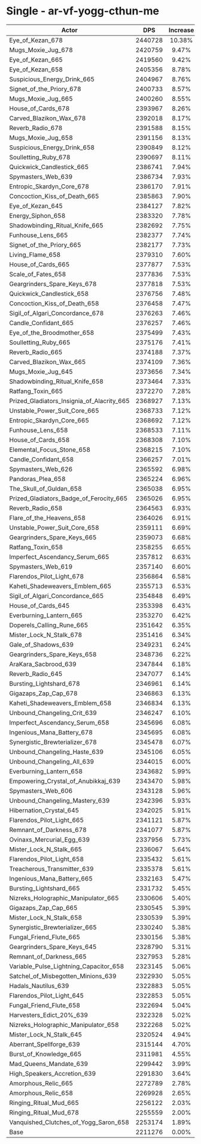 # Single - ar-vf-yogg-cthun-me
| Actor | DPS | Increase |
|---|:---:|:---:|
|Eye_of_Kezan_678|2440728|10.38%|
|Mugs_Moxie_Jug_678|2420759|9.47%|
|Eye_of_Kezan_665|2419560|9.42%|
|Eye_of_Kezan_658|2405356|8.78%|
|Suspicious_Energy_Drink_665|2404967|8.76%|
|Signet_of_the_Priory_678|2400733|8.57%|
|Mugs_Moxie_Jug_665|2400260|8.55%|
|House_of_Cards_678|2393967|8.26%|
|Carved_Blazikon_Wax_678|2392018|8.17%|
|Reverb_Radio_678|2391588|8.15%|
|Mugs_Moxie_Jug_658|2391156|8.13%|
|Suspicious_Energy_Drink_658|2390849|8.12%|
|Soulletting_Ruby_678|2390697|8.11%|
|Quickwick_Candlestick_665|2386741|7.94%|
|Spymasters_Web_639|2386734|7.93%|
|Entropic_Skardyn_Core_678|2386170|7.91%|
|Concoction_Kiss_of_Death_665|2385863|7.90%|
|Eye_of_Kezan_645|2384127|7.82%|
|Energy_Siphon_658|2383320|7.78%|
|Shadowbinding_Ritual_Knife_665|2382692|7.75%|
|Funhouse_Lens_665|2382377|7.74%|
|Signet_of_the_Priory_665|2382177|7.73%|
|Living_Flame_658|2379310|7.60%|
|House_of_Cards_665|2377877|7.53%|
|Scale_of_Fates_658|2377836|7.53%|
|Geargrinders_Spare_Keys_678|2377818|7.53%|
|Quickwick_Candlestick_658|2376756|7.48%|
|Concoction_Kiss_of_Death_658|2376458|7.47%|
|Sigil_of_Algari_Concordance_678|2376263|7.46%|
|Candle_Confidant_665|2376257|7.46%|
|Eye_of_the_Broodmother_658|2375499|7.43%|
|Soulletting_Ruby_665|2375176|7.41%|
|Reverb_Radio_665|2374188|7.37%|
|Carved_Blazikon_Wax_665|2374109|7.36%|
|Mugs_Moxie_Jug_645|2373656|7.34%|
|Shadowbinding_Ritual_Knife_658|2373464|7.33%|
|Ratfang_Toxin_665|2372270|7.28%|
|Prized_Gladiators_Insignia_of_Alacrity_665|2368927|7.13%|
|Unstable_Power_Suit_Core_665|2368733|7.12%|
|Entropic_Skardyn_Core_665|2368692|7.12%|
|Funhouse_Lens_658|2368533|7.11%|
|House_of_Cards_658|2368308|7.10%|
|Elemental_Focus_Stone_658|2368215|7.10%|
|Candle_Confidant_658|2366257|7.01%|
|Spymasters_Web_626|2365592|6.98%|
|Pandoras_Plea_658|2365224|6.96%|
|The_Skull_of_Guldan_658|2365038|6.95%|
|Prized_Gladiators_Badge_of_Ferocity_665|2365026|6.95%|
|Reverb_Radio_658|2364563|6.93%|
|Flare_of_the_Heavens_658|2364026|6.91%|
|Unstable_Power_Suit_Core_658|2359111|6.69%|
|Geargrinders_Spare_Keys_665|2359073|6.68%|
|Ratfang_Toxin_658|2358255|6.65%|
|Imperfect_Ascendancy_Serum_665|2357812|6.63%|
|Spymasters_Web_619|2357140|6.60%|
|Flarendos_Pilot_Light_678|2356864|6.58%|
|Kaheti_Shadeweavers_Emblem_665|2355713|6.53%|
|Sigil_of_Algari_Concordance_665|2354848|6.49%|
|House_of_Cards_645|2353398|6.43%|
|Everburning_Lantern_665|2353270|6.42%|
|Doperels_Calling_Rune_665|2351642|6.35%|
|Mister_Lock_N_Stalk_678|2351416|6.34%|
|Gale_of_Shadows_639|2349231|6.24%|
|Geargrinders_Spare_Keys_658|2348736|6.22%|
|AraKara_Sacbrood_639|2347844|6.18%|
|Reverb_Radio_645|2347077|6.14%|
|Bursting_Lightshard_678|2346961|6.14%|
|Gigazaps_Zap_Cap_678|2346863|6.13%|
|Kaheti_Shadeweavers_Emblem_658|2346834|6.13%|
|Unbound_Changeling_Crit_639|2346247|6.10%|
|Imperfect_Ascendancy_Serum_658|2345696|6.08%|
|Ingenious_Mana_Battery_678|2345695|6.08%|
|Synergistic_Brewterializer_678|2345478|6.07%|
|Unbound_Changeling_Haste_639|2345106|6.05%|
|Unbound_Changeling_All_639|2344015|6.00%|
|Everburning_Lantern_658|2343682|5.99%|
|Empowering_Crystal_of_Anubikkaj_639|2343470|5.98%|
|Spymasters_Web_606|2343128|5.96%|
|Unbound_Changeling_Mastery_639|2342396|5.93%|
|Hibernation_Crystal_645|2342025|5.91%|
|Flarendos_Pilot_Light_665|2341121|5.87%|
|Remnant_of_Darkness_678|2341077|5.87%|
|Ovinaxs_Mercurial_Egg_639|2337956|5.73%|
|Mister_Lock_N_Stalk_665|2336067|5.64%|
|Flarendos_Pilot_Light_658|2335432|5.61%|
|Treacherous_Transmitter_639|2335378|5.61%|
|Ingenious_Mana_Battery_665|2332163|5.47%|
|Bursting_Lightshard_665|2331732|5.45%|
|Nizreks_Holographic_Manipulator_665|2330606|5.40%|
|Gigazaps_Zap_Cap_665|2330545|5.39%|
|Mister_Lock_N_Stalk_658|2330539|5.39%|
|Synergistic_Brewterializer_665|2330240|5.38%|
|Fungal_Friend_Flute_665|2330156|5.38%|
|Geargrinders_Spare_Keys_645|2328790|5.31%|
|Remnant_of_Darkness_665|2327953|5.28%|
|Variable_Pulse_Lightning_Capacitor_658|2323145|5.06%|
|Satchel_of_Misbegotten_Minions_639|2322930|5.05%|
|Hadals_Nautilus_639|2322883|5.05%|
|Flarendos_Pilot_Light_645|2322853|5.05%|
|Fungal_Friend_Flute_658|2322694|5.04%|
|Harvesters_Edict_20%_639|2322328|5.02%|
|Nizreks_Holographic_Manipulator_658|2322268|5.02%|
|Mister_Lock_N_Stalk_645|2320524|4.94%|
|Aberrant_Spellforge_639|2315144|4.70%|
|Burst_of_Knowledge_665|2311981|4.55%|
|Mad_Queens_Mandate_639|2299442|3.99%|
|High_Speakers_Accretion_639|2291830|3.64%|
|Amorphous_Relic_665|2272789|2.78%|
|Amorphous_Relic_658|2269928|2.65%|
|Ringing_Ritual_Mud_665|2256122|2.03%|
|Ringing_Ritual_Mud_678|2255559|2.00%|
|Vanquished_Clutches_of_Yogg_Saron_658|2253174|1.89%|
|Base|2211276|0.00%|
